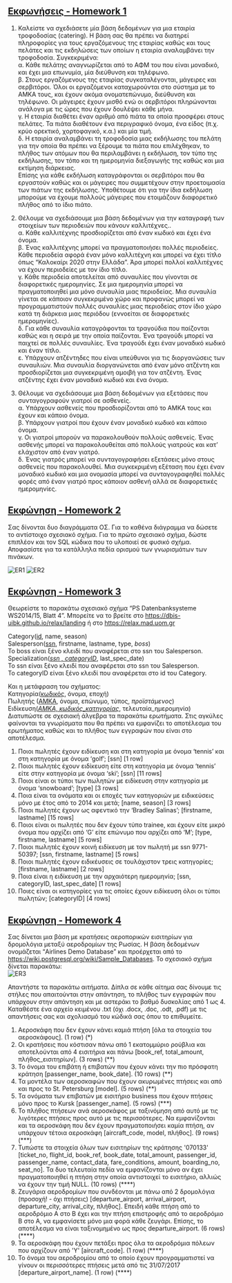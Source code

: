 ## [Εκφωνήσεις - Homework 1](/Semester2/Databases/Assignments/HW_1)

1. Καλείστε να σχεδιάσετε μία βάση δεδομένων για μια εταιρία τροφοδοσίας (catering). Η βάση σας θα πρέπει να διατηρεί πληροφορίες για τους εργαζόμενους της εταιρίας καθώς και τους πελάτες και τις εκδηλώσεις των οποίων η εταιρία αναλαμβάνει την τροφοδοσία. Συγκεκριμένα:  
   α. Κάθε πελάτης αναγνωρίζεται από το ΑΦΜ του που είναι μοναδικό, και έχει μια επωνυμία, μία
   διεύθυνση και τηλέφωνο.  
   β. Στους εργαζόμενους της εταιρίας συγκαταλέγονται, μάγειρες και σερβιτόροι. Όλοι οι εργαζόμενοι
   καταχωρούνται στο σύστημα με το ΑΜΚΑ τους, και έχουν ακόμα ονοματεπώνυμο, διεύθυνση και
   τηλέφωνο. Οι μάγειρες έχουν μισθό ενώ οι σερβιτόροι πληρώνονται ανάλογα με τις ώρες που έχουν
   δουλέψει κάθε μήνα.  
   γ. Η εταιρία διαθέτει έναν αριθμό από πιάτα τα οποία προσφέρει στους πελάτες. Τα πιάτα διαθέτουν
   ένα περιγραφικό όνομα, ένα είδος (π.χ. κρύο ορεκτικό, χορτοφαγικό, κ.α.) και μία τιμή.  
   δ. Η εταιρία αναλαμβάνει τη τροφοδοσία μιας εκδήλωσης του πελάτη για την οποία θα πρέπει να
   ξέρουμε τα πιάτα που επιλέχθηκαν, το πλήθος των ατόμων που θα περιλαμβάνει η εκδήλωση, τον
   τύπο της εκδήλωσης, τον τόπο και τη ημερομηνία διεξαγωγής της καθώς και μια εκτίμηση διάρκειας.  
   Επίσης για κάθε εκδήλωση καταγράφονται οι σερβιτόροι που θα εργαστούν καθώς και οι μάγειρες
   που συμμετέχουν στην προετοιμασία των πιάτων της εκδήλωσης. Υποθέτουμε ότι για την ίδια
   εκδήλωση μπορούμε να έχουμε πολλούς μάγειρες που ετοιμάζουν διαφορετικό πλήθος από το ίδιο
   πιάτο.

2. Θέλουμε να σχεδιάσουμε μια βάση δεδομένων για την καταγραφή των στοιχείων των περιοδειών που κάνουν καλλιτέχνες..  
   α. Κάθε καλλιτέχνης προσδιορίζεται από έναν κωδικό και έχει ένα όνομα.  
   β. Ένας καλλιτέχνης μπορεί να πραγματοποιήσει πολλές περιοδείες. Κάθε περιοδεία αφορά έναν μόνο
   καλλιτέχνη και μπορεί να έχει τίτλο όπως “Καλοκαίρι 2020 στην Ελλάδα”. Άρα μπορεί πολλοί
   καλλιτέχνες να έχουν περιοδείες με τον ίδιο τίτλο.  
   γ. Κάθε περιοδεία αποτελείται από συναυλίες που γίνονται σε διαφορετικές ημερομηνίες. Σε μια
   ημερομηνία μπορεί να πραγματοποιηθεί μια μόνο συναυλία μιας περιοδείας. Μια συναυλία γίνεται
   σε κάποιον συγκεκριμένο χώρο και προφανώς μπορεί να προγραμματιστούν πολλές συναυλίες μιας
   περιοδείας στον ίδιο χώρο κατά τη διάρκεια μιας περιόδου (εννοείται σε διαφορετικές ημερομηνίες).  
   δ. Για κάθε συναυλία καταγράφονται τα τραγούδια που παίζονται καθώς και η σειρά με την οποία
   παίζονται. Ένα τραγούδι μπορεί να παιχτεί σε πολλές συναυλίες. Ένα τραγούδι έχει έναν μοναδικό
   κωδικό και έναν τίτλο.  
   ε. Υπάρχουν ατζέντηδες που είναι υπεύθυνοι για τις διοργανώσεις των συναυλιών. Μια συναυλία
   διοργανώνεται από έναν μόνο ατζέντη και προσδιορίζεται μια συγκεκριμένη αμοιβή για τον ατζέντη.
   Ένας ατζέντης έχει έναν μοναδικό κωδικό και ένα όνομα.  

3. Θέλουμε να σχεδιάσουμε μια βάση δεδομένων για εξετάσεις που συνταγογραφούν γιατροί σε ασθενείς.  
   α. Υπάρχουν ασθενείς που προσδιορίζονται από το ΑΜΚΑ τους και έχουν και κάποιο όνομα.  
   β. Υπάρχουν γιατροί που έχουν έναν μοναδικό κωδικό και κάποιο όνομα.  
   γ. Οι γιατροί μπορούν να παρακολουθούν πολλούς ασθενείς. Ένας ασθενής μπορεί να παρακολουθείται
   από πολλούς γιατρούς και κατ’ ελάχιστον από έναν γιατρό.  
   δ. Ένας γιατρός μπορεί να συνταγογραφήσει εξετάσεις μόνο στους ασθενείς που παρακολουθεί. Μια
   συγκεκριμένη εξέταση που έχει έναν μοναδικό κωδικό και μια ονομασία μπορεί να συνταγογραφηθεί
   πολλές φορές από έναν γιατρό προς κάποιον ασθενή αλλά σε διαφορετικές ημερομηνίες.

## [Εκφώνηση - Homework 2](/Semester2/Databases/Assignments/HW_2)

Σας δίνονται δυο διαγράμματα ΟΣ. Για το καθένα διάγραμμα να δώσετε το αντίστοιχο σχεσιακό σχήμα.
Για το πρώτο σχεσιακό σχήμα, δώστε επιπλέον και τον SQL κώδικα που το υλοποιεί σε φυσικό σχήμα.
Αποφασίστε για τα κατάλληλα πεδία ορισμού των γνωρισμάτων των πινάκων.

![ER1](./HW_2/1.png)
![ER2](./HW_2/2.png)

## [Εκφώνηση - Homework 3](/Semester2/Databases/Assignments/HW_3)

Θεωρείστε το παρακάτω σχεσιακό σχήμα “PS Datenbanksysteme WS2014/15, Blatt 4”. Μπορείτε να
το βρείτε στο https://dbis-uibk.github.io/relax/landing ή στο https://relax.mad.uom.gr

Category(<ins>id</ins>, name, season)  
Salesperson(<ins>ssn</ins>, firstname, lastname, type, _boss_)  
Το boss είναι ξένο κλειδί που αναφέρεται στο ssn του Salesperson.  
Specialization(<ins>_ssn , categoryID_</ins>, last_spec_date)  
Το ssn είναι ξένο κλειδί που αναφέρεται στο ssn του Salesperson.  
Το categoryID είναι ξένο κλειδί που αναφέρεται στο id του Category.

Και η μετάφραση του σχήματος:  
Κατηγορία(<ins>κωδικός</ins>, όνομα, εποχή)  
Πωλητής (<ins>ΑΜΚΑ</ins>, όνομα, επώνυμο, τύπος, _προϊστάμενος_)  
Ειδίκευση(<ins>*ΑΜΚΑ, κωδικός_κατηγορίας*</ins>, τελευταία_ημερομηνία)  
Διατυπώστε σε σχεσιακή άλγεβρα τα παρακάτω ερωτήματα. Στις αγκύλες φαίνονται τα γνωρίσματα
που θα πρέπει να εμφανίζει το αποτέλεσμα του ερωτήματος καθώς και το πλήθος των εγγραφών που
είναι στο αποτέλεσμα.

1. Ποιοι πωλητές έχουν ειδίκευση και στη κατηγορία με όνομα ‘tennis’ και στη κατηγορία με
   όνομα ‘golf’; [ssn] [1 row]
2. Ποιοι πωλητές έχουν ειδίκευση είτε στη κατηγορία με όνομα ‘tennis’ είτε στην κατηγορία με
   όνομα ‘ski’; [ssn] [11 rows]
3. Ποιοι είναι οι τύποι των πωλητών με ειδίκευση στην κατηγορία με όνομα ‘snowboard’; [type]
   [3 rows]
4. Ποια είναι τα ονόματα και οι εποχές των κατηγοριών με ειδικεύσεις μόνο με έτος από το 2014
   και μετά; [name, season] [3 rows]
5. Ποιοι πωλητές έχουν ως αφεντικό την ‘Bradley Salinas’; [firstname, lastname] [15 rows]
6. Ποιοι είναι οι πωλητές που δεν έχουν τύπο trainee, και έχουν είτε μικρό όνομα που αρχίζει
   από ‘G’ είτε επώνυμο που αρχίζει από ‘Μ’; [type, firstname, lastname] [5 rows]
7. Ποιοι πωλητές έχουν κοινή ειδίκευση με τον πωλητή με ssn 9771-50397; [ssn, firstname,
   lastname] [5 rows]
8. Ποιοι πωλητές έχουν ειδικέυσεις σε τουλάχιστον τρεις κατηγορίες; [firstname, lastname] [2
   rows]
9. Ποια είναι η ειδίκευση με την αρχαιότερη ημερομηνία; [ssn, categoryID, last_spec_date] [1
   rows]
10. Ποιες είναι οι κατηγορίες για τις οποίες έχουν ειδίκευση όλοι οι τύποι πωλητών; [categoryID]
    [4 rows]

## [Εκφώνηση - Homework 4](/Semester2/Databases/Assignments/HW_4)   
Σας δίνεται μια βάση με κρατήσεις αεροπορικών εισιτηρίων για δρομολόγια μεταξύ αεροδρομίων
της Ρωσίας. Η βάση δεδομένων ονομάζεται “Airlines Demo Database” και προέρχεται από το
https://wiki.postgresql.org/wiki/Sample_Databases. Το σχεσιακό σχήμα δίνεται παρακάτω:  
![ER3](./HW_4/1.png)

Απαντήστε τα παρακάτω αιτήματα. Δίπλα σε κάθε αίτημα σας δίνουμε τις στήλες που απαιτούνται
στην απάντηση, το πλήθος των εγγραφών που υπάρχουν στην απάντηση και με αστεράκι το βαθμό
δυσκολίας από 1 ως 4. Καταθέστε ένα αρχείο κειμένου .txt (όχι .docx, .doc, .odt, .pdf) με τις
απαντήσεις σας και σχολιασμό του κώδικά σας όπου το επιθυμείτε.    
01. Αεροσκάφη που δεν έχουν κάνει καμιά πτήση [όλα τα στοιχεία του αεροσκάφους]. (1 row) (*)  
02. Οι κρατήσεις που κόστισαν πάνω από 1 εκατομμύριο ρούβλια και αποτελούνται από 4
εισιτήρια και πάνω [book_ref, total_amount, πλήθος_εισιτηρίων]. (3 rows) (**)   
03. Το όνομα του επιβάτη ή επιβατών που έχουν κάνει την πιο πρόσφατη κράτηση
[passenger_name, book_date]. (10 rows) (**)  
04. Τα μοντέλα των αεροσκαφών που έχουν ακυρωμένες πτήσεις και από και προς το St.
Petersburg [model]. (5 rows) (**)  
05. Τα ονόματα των επιβατών με εισιτήριο business που έχουν πτήσεις μόνο προς τo Kursk
[passenger_name]. (5 rows) (***)  
06. Το πλήθος πτήσεων ανά αεροσκάφος με ταξινόμηση από αυτό με τις λιγότερες πτήσεις προς
αυτό με τις περισσότερες. Να εμφανίζονται και τα αεροσκάφη που δεν έχουν πραγματοποιήσει
καμία πτήση, αν υπάρχουν τέτοια αεροσκάφη [aircraft_code, model, πλήθος]. (9 rows) (***)  
07. Τυπώστε τα στοιχεία όλων των εισιτηρίων της κράτησης '070133' [ticket_no, flight_id,
book_ref, book_date, total_amount, passenger_id, passenger_name, contact_data,
fare_conditions, amount, boarding_no, seat_no]. Τα δυο τελευταία πεδία να εμφανίζονται μόνο
αν έχει πραγματοποιηθεί η πτήση στην οποία αντιστοιχεί το εισιτήριο, αλλιώς να έχουν την
τιμή NULL. (10 rows) (****)   
08. Ζευγάρια αεροδρομίων που συνδέονται με πάνω από 2 δρομολόγια (προσοχή! - όχι πτήσεις)
[departure_airport, arrival_airport, departure_city, arrival_city, πλήθος]. Επειδή κάθε πτήση
από το αεροδρόμιο Α στο Β έχει και την πτήση επιστροφής από το αεροδρόμιο Β στο Α, να
εμφανίσετε μόνο μια φορά κάθε ζευγάρι. Επίσης, το αποτέλεσμα να είναι ταξινομημένο ως
προς departure_airport. (6 rows) (****)  
09. Τα αεροσκάφη που έχουν πετάξει προς όλα τα αεροδρόμια πόλεων που αρχίζουν από 'Υ'
[aircraft_code]. (1 row) (****)  
10. Το όνομα του αεροδρομίου από το οποίο έχουν προγραμματιστεί να γίνουν οι περισσότερες
πτήσεις μετά από τις 31/07/2017 [departure_airport_name]. (1 row) (****)  